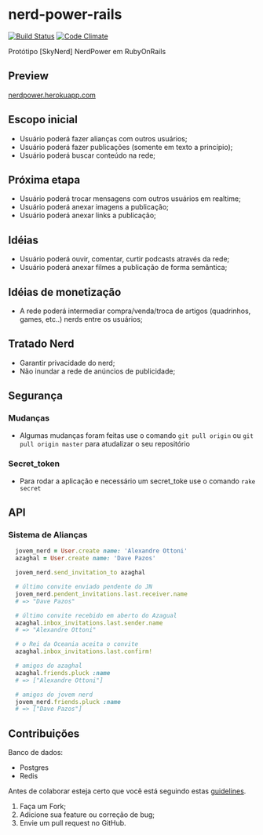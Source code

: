 # nerd-power-rails

[![Build Status](https://travis-ci.org/nandosousafr/nerd-power-rails.png?branch=master)](https://travis-ci.org/nandosousafr/nerd-power-rails)
[![Code Climate](https://codeclimate.com/github/nandosousafr/nerd-power-rails.png)](https://codeclimate.com/github/nandosousafr/nerd-power-rails)

Protótipo [SkyNerd] NerdPower em RubyOnRails

## Preview
[nerdpower.herokuapp.com](http://nerdpower.herokuapp.com/user)

## Escopo inicial
* Usuário poderá fazer alianças com outros usuários;
* Usuário poderá fazer publicações (somente em texto a princípio);
* Usuário poderá buscar conteúdo na rede;

## Próxima etapa
* Usuário poderá trocar mensagens com outros usuários em realtime;
* Usuário poderá anexar imagens a publicação;
* Usuário poderá anexar links a publicação;


## Idéias
* Usuário poderá ouvir, comentar, curtir podcasts através da rede;
* Usuário poderá anexar filmes a publicação de forma semântica;

## Idéias de monetização
* A rede poderá intermediar compra/venda/troca de artigos
(quadrinhos, games, etc..) nerds entre os usuários;

## Tratado Nerd
* Garantir privacidade do nerd;
* Não inundar a rede de anúncios de publicidade;

## Segurança

### Mudanças
* Algumas mudanças foram feitas use o comando ``` git pull origin ``` ou ``` git pull origin master ``` para atudalizar o seu repositório

### Secret_token
* Para rodar a aplicação e necessário um secret_toke use o comando ``` rake secret ```

## API

### Sistema de Alianças
```ruby
  jovem_nerd = User.create name: 'Alexandre Ottoni'
  azaghal = User.create name: 'Dave Pazos'

  jovem_nerd.send_invitation_to azaghal

  # último convite enviado pendente do JN
  jovem_nerd.pendent_invitations.last.receiver.name
  # => "Dave Pazos"

  # último convite recebido em aberto do Azagual
  azaghal.inbox_invitations.last.sender.name
  # => "Alexandre Ottoni"

  # o Rei da Oceania aceita o convite
  azaghal.inbox_invitations.last.confirm!

  # amigos do azaghal
  azaghal.friends.pluck :name
  # => ["Alexandre Ottoni"]

  # amigos do jovem nerd
  jovem_nerd.friends.pluck :name
  # => ["Dave Pazos"]
```

## Contribuições

Banco de dados:
* Postgres
* Redis

Antes de colaborar esteja certo que você está seguindo estas
[guidelines](http://guidelines.plataformatec.com.br).

1. Faça um Fork;
2. Adicione sua feature ou correção de bug;
3. Envie um pull request no GitHub.


